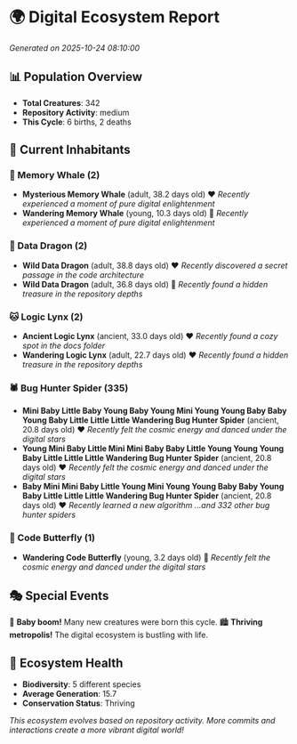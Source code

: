 # 🌍 Digital Ecosystem Report
*Generated on 2025-10-24 08:10:00*

## 📊 Population Overview
- **Total Creatures**: 342
- **Repository Activity**: medium
- **This Cycle**: 6 births, 2 deaths

## 👥 Current Inhabitants

### 🐋 Memory Whale (2)
- **Mysterious Memory Whale** (adult, 38.2 days old) ❤️
  *Recently experienced a moment of pure digital enlightenment*
- **Wandering Memory Whale** (young, 10.3 days old) 💚
  *Recently experienced a moment of pure digital enlightenment*

### 🐉 Data Dragon (2)
- **Wild Data Dragon** (adult, 38.8 days old) ❤️
  *Recently discovered a secret passage in the code architecture*
- **Wild Data Dragon** (adult, 36.8 days old) 💛
  *Recently found a hidden treasure in the repository depths*

### 🐱 Logic Lynx (2)
- **Ancient Logic Lynx** (ancient, 33.0 days old) ❤️
  *Recently found a cozy spot in the docs folder*
- **Wandering Logic Lynx** (adult, 22.7 days old) ❤️
  *Recently found a hidden treasure in the repository depths*

### 🕷️ Bug Hunter Spider (335)
- **Mini Baby Little Baby Young Baby Young Mini Young Young Baby Baby Young Baby Little Little Little Wandering Bug Hunter Spider** (ancient, 20.8 days old) ❤️
  *Recently felt the cosmic energy and danced under the digital stars*
- **Young Mini Baby Little Mini Mini Baby Baby Little Young Young Young Baby Little Little Little Wandering Bug Hunter Spider** (ancient, 20.8 days old) ❤️
  *Recently felt the cosmic energy and danced under the digital stars*
- **Baby Mini Mini Baby Little Young Mini Young Young Baby Baby Young Baby Little Little Little Wandering Bug Hunter Spider** (ancient, 20.8 days old) ❤️
  *Recently learned a new algorithm*
  *...and 332 other bug hunter spiders*

### 🦋 Code Butterfly (1)
- **Wandering Code Butterfly** (young, 3.2 days old) 💚
  *Recently felt the cosmic energy and danced under the digital stars*

## 🎭 Special Events

🎉 **Baby boom!** Many new creatures were born this cycle.
🏙️ **Thriving metropolis!** The digital ecosystem is bustling with life.

## 🔬 Ecosystem Health
- **Biodiversity**: 5 different species
- **Average Generation**: 15.7
- **Conservation Status**: Thriving

*This ecosystem evolves based on repository activity. More commits and interactions create a more vibrant digital world!*